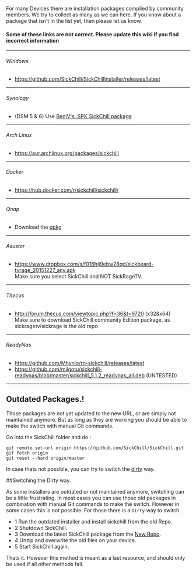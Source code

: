 
For many Devices there are installation packages compiled by community members. We try to collect as many as we can here. If you know about a package that isn't in the list yet, then please let us know.  

#### Some of these links are not correct. Please update this wiki if you find incorrect information

---

###### Windows
* https://github.com/SickChill/SickChillInstaller/releases/latest

---

###### Synology
* (DSM 5 & 6) Use [BenjV's .SPK SickChill package](https://github.com/BenjV/SYNO-packages)

---

###### Arch Linux
* https://aur.archlinux.org/packages/sickchill

---

###### Docker
* https://hub.docker.com/r/sickchill/sickchill/
---

###### Qnap 
* Download the [qpkg](https://www.qnapclub.eu/fr/qpkg/647)

---

###### Asustor
* https://www.dropbox.com/s/f016hij9ebw28qd/sickbeard-tvrage_20151227_any.apk  
Make sure you select SickChill and NOT SickRageTV.

---

###### Thecus

* http://forum.thecus.com/viewtopic.php?f=36&t=9720 (x32&x64)  
Make sure to download SickChill community Edition package, as sickragetv/sickrage is the old repo

---

###### ReadyNas
* https://github.com/Mhynlo/rn-sickchill/releases/latest  
* https://github.com/miigotu/sickchill-readynas/blob/master/sickchill_5.1.2_readynas_all.deb (UNTESTED)  

---

## Outdated Packages.!  

Those packages are not yet updated to the new URL, or are simply not maintained anymore. But as long as they are working you should be able to make the switch with manual Git commands.  


Go into the SickChill folder and do :  

```
git remote set-url origin https://github.com/SickChill/SickChill.git
git fetch origin
git reset --hard origin/master
```

In case thats not possible, you can try to switch the [dirty](https://github.com/SickChill/SickChill/wiki/SickChill-installation-packages#switching-the-dirty-way) way.

##Switching the Dirty way.  

As some installers are outdated or not maintained anymore, switching can be a little frustrating.
In most cases you can use those old packages in combination with manual Git commands to make the switch.
However in some cases this is not possible. For those there is a `Dirty` way to switch.

* 1 Run the outdated installer and install sickchill from the old Repo.
* 2 Shutdown SickChill.
* 3 Download the latest SickChill package from the [New Repo](https://github.com/SickChill/SickChill/archive/master.zip).
* 4 Unzip and overwrite the old files on your device.
* 5 Start SickChill again.

Thats it. 
However this method is meant as a last resource, and should only be used if all other methods fail.

